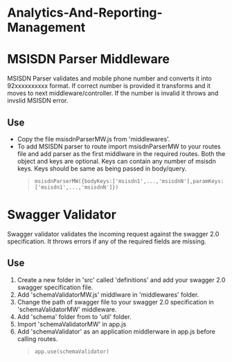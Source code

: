 # Analytics-And-Reporting-Management

# MSISDN Parser Middleware

MSISDN Parser validates and mobile phone number and converts it into 92xxxxxxxxxx format. If correct number is provided it transforms and it moves to next middleware/controller. If the number is invalid it throws and invslid MSISDN error.

## Use

- Copy the file msisdnParserMW.js from 'middlewares'.
- To add MSISDN parser to route import msisdnParserMW to your routes file and add parser as the first middlware in the required routes. Both the object and keys are optional. Keys can contain any number of msisdn keys. Keys should be same as being passed in body/query.
  >     msisdnParserMW({bodyKeys:['msisdn1',...,'msisdnN'],paramKeys:['msisdn1',...,'msisdnN']})

# Swagger Validator

Swagger validator validates the incoming request against the swagger 2.0 specification. It throws errors if any of the required fields are missing.

## Use

1.  Create a new folder in 'src' called 'definitions' and add your swagger 2.0 swagger specification file.
2.  Add 'schemaValidatorMW.js' middlware in 'middlewares' folder.
3.  Change the path of swagger file to your swagger 2.0 specification in 'schemaValidatorMW' middleware.
4.  Add 'schema' folder from to 'util' folder.
5.  Import 'schemaValidatorMW' in app.js
6.  Add 'schemaValidator' as an application middlerware in app.js before calling routes.
    >     app.use(schemaValidator)
